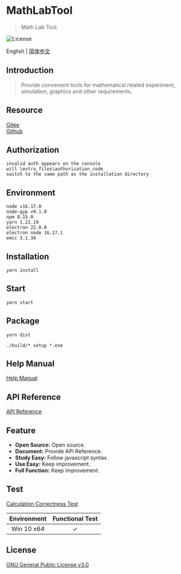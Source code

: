 # MathLabTool

> Math Lab Tool.

![License](https://img.shields.io/badge/license-GPL%20v3-blue)

English | [简体中文](./README_zh.md)

## Introduction

> Provide convenient tools for mathematical related experiment, simulation, graphics and other requirements.

## Resource

[Gitee](https://gitee.com/xxyjskx1987/MathLabTool)  
[Github](https://github.com/xxyjskx1987/MathLabTool)

## Authorization

```
invalid auth appears on the console
will \extra_files\authorization_code
switch to the same path as the installation directory
```

## Environment

```
node v16.17.0
node-gyp v9.1.0
npm 8.15.0
yarn 1.22.19
electron 22.0.0
electron node 16.17.1
emcc 3.1.34
```

## Installation

```
yarn install
```

## Start

```
yarn start
```

## Package

```
yarn dist

./build/* setup *.exe
```

## Help Manual

[Help Manual](https://github.com/xxyjskx1987/MathLabTool/wiki/Help-Manual)

## API Reference

[API Reference](https://github.com/xxyjskx1987/MathLabTool/wiki/API-Reference)

## Feature

- **Open Source:** Open source.  
- **Document:** Provide API Reference.  
- **Study Easy:** Follow javascript syntax.  
- **Use Easy:** Keep improvement.  
- **Full Function:** Keep improvement.  

## Test

[Calculation Correctness Test](https://github.com/xxyjskx1987/MathLabTool/wiki/Test-Case)

|Environment|Functional Test|
|:-:|:-:|
|Win 10 x64|&#10003;|

## License

[GNU General Public License v3.0](./LICENSE)